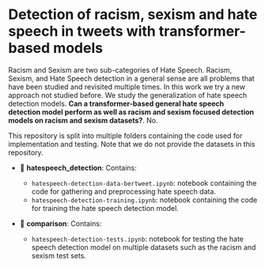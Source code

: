 # Detection of racism, sexism and hate speech in tweets with transformer-based models

Racism and Sexism are two sub-categories of Hate Speech. Racism, Sexism, and Hate Speech detection in a general sense are all problems that have been studied and revisited multiple times. In this work we try a new approach not studied before. We study the generalization of hate speech detection models. <b>Can a transformer-based general hate speech detection model perform as well as racism and sexism focused detection models on racism and sexism datasets?</b>. No.

This repository is split into multiple folders containing the code used for implementation and testing. Note that we do not provide the datasets in this repository.

 - 📁 <b>hatespeech_detection</b>: Contains:
    - `hatespeech-detection-data-bertweet.ipynb`: notebook containing the code for gathering and preprocessing hate speech data.
    - `hatespeech-detection-training.ipynb`: notebook containing the code for training the hate speech detection model.

 - 📁 <b>comparison</b>: Contains:
    - `hatespeech-detection-tests.ipynb`: notebook for testing the hate speech detection model on multiple datasets such as the racism and sexism test sets.
